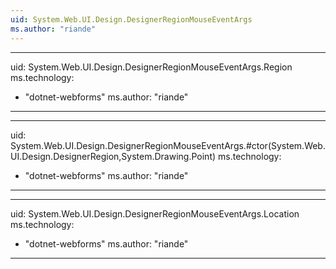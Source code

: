```yaml
---
uid: System.Web.UI.Design.DesignerRegionMouseEventArgs
ms.author: "riande"
---
```


---
uid: System.Web.UI.Design.DesignerRegionMouseEventArgs.Region
ms.technology: 
  - "dotnet-webforms"
ms.author: "riande"
---

---
uid: System.Web.UI.Design.DesignerRegionMouseEventArgs.#ctor(System.Web.UI.Design.DesignerRegion,System.Drawing.Point)
ms.technology: 
  - "dotnet-webforms"
ms.author: "riande"
---

---
uid: System.Web.UI.Design.DesignerRegionMouseEventArgs.Location
ms.technology: 
  - "dotnet-webforms"
ms.author: "riande"
---
